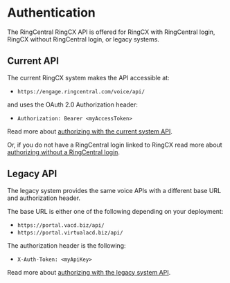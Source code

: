 # Authentication

The RingCentral RingCX API is offered for RingCX with RingCentral login, RingCX without RingCentral login, or legacy systems.

## Current API

The current RingCX system makes the API accessible at:

* `https://engage.ringcentral.com/voice/api/`

and uses the OAuth 2.0 Authorization header:

* `Authorization: Bearer <myAccessToken>`

Read more about [authorizing with the current system API](auth-ringcentral).

Or, if you do not have a RingCentral login linked to RingCX read more about [authorizing without a RingCentral login](auth-engage.md).

## Legacy API

The legacy system provides the same voice APIs with a different base URL and authorization header.

The base URL is either one of the following depending on your deployment:

* `https://portal.vacd.biz/api/`
* `https://portal.virtualacd.biz/api/`

The authorization header is the following:

* `X-Auth-Token: <myApiKey>`

Read more about [authorizing with the legacy system API](auth-legacy).
